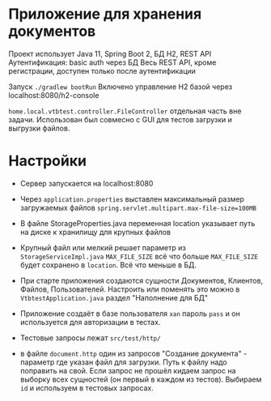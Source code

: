 # Приложение для хранения документов

Проект использует Java 11, Spring Boot 2, БД H2,  REST API
Аутентификация: basic auth через БД
Весь REST API, кроме регистрации, доступен только после аутентификации

Запуск `./gradlew bootRun`
Включено управление H2 базой через localhost:8080/h2-console

`home.local.vtbtest.controller.FileController` отдельная часть вне задачи. 
Использован был совмесно с GUI для тестов загрузки и выгрузки файлов.

# Настройки

* Сервер запускается на localhost:8080

* Через `application.properties` выставлен максимальный размер загружаемых файлов `spring.servlet.multipart.max-file-size=100MB`
* В файле StorageProperties.java переменная location указывает путь на диске к хранилищу для крупных файлов
* Крупный файл или мелкий решает параметр из `StorageServiceImpl.java`  `MAX_FILE_SIZE`
всё что больше `MAX_FILE_SIZE` будет сохранено в `location`. Всё что меньше в БД.

* При старте приложения создаются сущности Документов, Клиентов, Файлов, Пользователей.
Настроить или поменять это можно в `VtbtestApplication.java`  раздел "Наполнение для БД"
* Приложение создаёт в базе пользователя `xan` пароль `pass` и он используется для авторизации в тестах.

* Тестовые запросы лежат `src/test/http/`
* в файле `document.http` один из запросов "Создание документа" - параметр где указан файл для загрузки.
Путь к файлу надо поправить на свой.
Если запрос не прошёл кидаем запрос на выборку всех сущностей (он первый в каждом из тестов).
Выбираем `id` и используем в тестовых запросах.